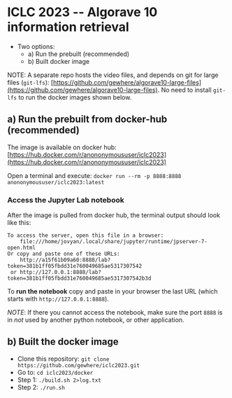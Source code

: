 # ICLC 2023 -- Algorave 10 information retrieval
- Two options:
  * a) Run the prebuilt (recommended)
  * b) Built docker image

NOTE: A separate repo hosts the video files, and depends on git for large files (`git-lfs`): [https://github.com/gewhere/algorave10-large-files](https://github.com/gewhere/algorave10-large-files). No need to install `git-lfs` to run the docker images shown below.

## a) Run the prebuilt from docker-hub (recommended)
The image is available on docker hub: [https://hub.docker.com/r/anononymoususer/iclc2023](https://hub.docker.com/r/anononymoususer/iclc2023)

Open a terminal and execute: `docker run --rm -p 8888:8888 anononymoususer/iclc2023:latest`

### Access the Jupyter Lab notebook
After the image is pulled from docker hub, the terminal output should look like this:

``` asciidoc
To access the server, open this file in a browser:
    file:///home/jovyan/.local/share/jupyter/runtime/jpserver-7-open.html
Or copy and paste one of these URLs:
    http://a15f61b09a60:8888/lab?token=381b1ff05fbdd31e760049685ae5317307542
 or http://127.0.0.1:8888/lab?token=381b1ff05fbdd31e760049685ae5317307542b3d
```

To **run the notebook** copy and paste in your browser the last URL (which starts with `http://127.0.0.1:8888`).


*NOTE*: If there you cannot access the notebook, make sure the port `8888` is in *not* used by another python notebook, or other application.

## b) Built the docker image

- Clone this repository: `git clone https://github.com/gewhere/iclc2023.git`
- Go to: `cd iclc2023/docker`
- Step 1: `./build.sh 2>log.txt`
- Step 2: `./run.sh`
